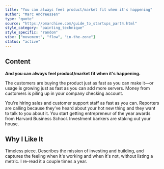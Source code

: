 ```yaml
---
title: "You can always feel product/market fit when it's happening"
author: "Marc Andreessen"
type: "quote"
source: "https://pmarchive.com/guide_to_startups_part4.html"
style_category: "painting_technique"
style_specific: "random"
vibe: ["movement", "flow", "in-the-zone"]
status: "active"
---
```


## Content
**And you can always feel product/market fit when it's happening.**

The customers are buying the product just as fast as you can make it—or usage is growing just as fast as you can add more servers. Money from customers is piling up in your company checking account.

You're hiring sales and customer support staff as fast as you can. Reporters are calling because they've heard about your hot new thing and they want to talk to you about it. You start getting entrepreneur of the year awards from Harvard Business School. Investment bankers are staking out your house.

## Why I Like It
Timeless piece. Describes the mission of investing and building, and captures the feeling when it's working and when it's not, without listing a metric. I re-read it a couple times a year.
